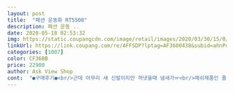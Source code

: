 ```yaml
---
layout: post 
title:  "패션 운동화 RT5508" 
description: 패션 운동 ..
date: 2020-05-18 02:53:32 
img: https://static.coupangcdn.com/image/retail/images/2020/03/30/15/0/569e0d0d-3060-435d-a26e-7c3488238eb1.jpg 
linkUrl: https://link.coupang.com/re/AFFSDP?lptag=AF3600438&subid=ahnPublicAsk&pageKey=1415037876&itemId=2451762278&vendorItemId=70445402930&traceid=V0-113-045bd4bce8824621 
categories: [1007] 
color: CF36BB 
price: 22900 
author: Ask View Shop 
cont:  "●구매후기●<br/>근데 아무리 새 신발이지만 꺼냇을때 냄새가ㅠ<br/>메쉬제품인 줄 알았는데 메쉬가 아니고 재질이 플라스틱인지 고무인지 그러네요.<br/> 부드럽고 가볍기는합니다.<br/> 여름에 바람 통하는 신발 신으려고 샀는데 바람은 안 통하겠어요.<br/> 대신 비가 와도 신을 수 있겠네요.<br/> 원했던 신발은 아니지만 반품하기도 그렇고 그냥 신어 볼랍니다.<br/><br/>산뜻해보여 좋아요<br/>색상이 맘에 들어삿는데 색상은 그대로 이쁨이네요<br/>" 
---
```

